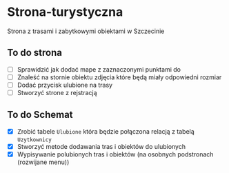 # Strona-turystyczna
Strona z trasami i zabytkowymi obiektami w Szczecinie

## To do strona
- [ ] Sprawidzić jak dodać mape z zaznaczonymi punktami do 
- [ ] Znaleść na stornie obiektu zdjęcia które będą miały odpowiedni rozmiar
- [ ] Dodać przycisk ulubione na trasy
- [ ] Stworzyć strone z rejstracją

## To do Schemat
- [x] Zrobić tabele `Ulubione` która będzie połączona relacją z tabelą `Uzytkownicy`
- [x] Stworzyć metode dodawania tras i obiektów do ulubionych
- [x] Wypisywanie polubionych tras i obiektów (na osobnych podstronach (rozwijane menu))
